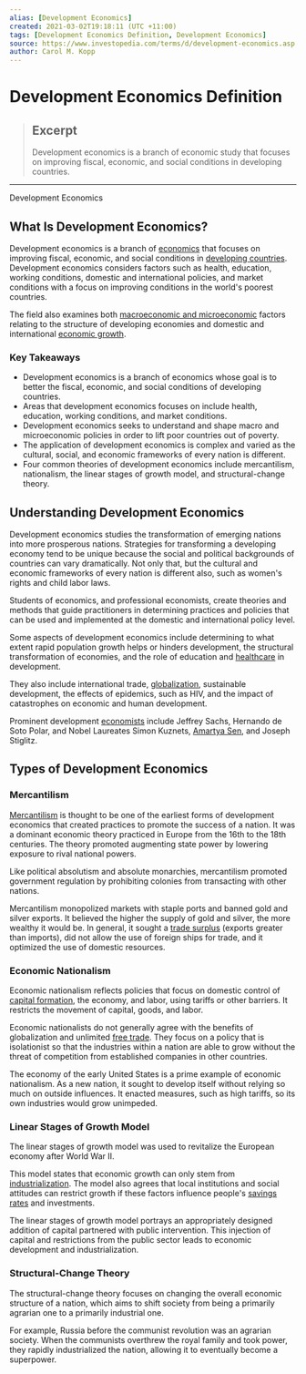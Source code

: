 ```yaml
---
alias: [Development Economics]
created: 2021-03-02T19:18:11 (UTC +11:00)
tags: [Development Economics Definition, Development Economics]
source: https://www.investopedia.com/terms/d/development-economics.asp
author: Carol M. Kopp
---
```


# Development Economics Definition

> ## Excerpt
> Development economics is a branch of economic study that focuses on improving fiscal, economic, and social conditions in developing countries.

---

Development Economics
## What Is Development Economics?

Development economics is a branch of [economics](https://www.investopedia.com/terms/e/economics.asp) that focuses on improving fiscal, economic, and social conditions in [developing countries](https://www.investopedia.com/terms/e/emergingmarketeconomy.asp). Development economics considers factors such as health, education, working conditions, domestic and international policies, and market conditions with a focus on improving conditions in the world's poorest countries.

The field also examines both [macroeconomic and microeconomic](https://www.investopedia.com/ask/answers/difference-between-microeconomics-and-macroeconomics/) factors relating to the structure of developing economies and domestic and international [economic growth](https://www.investopedia.com/terms/e/economicgrowth.asp).

### Key Takeaways

-   Development economics is a branch of economics whose goal is to better the fiscal, economic, and social conditions of developing countries.
-   Areas that development economics focuses on include health, education, working conditions, and market conditions.
-   Development economics seeks to understand and shape macro and microeconomic policies in order to lift poor countries out of poverty.
-   The application of development economics is complex and varied as the cultural, social, and economic frameworks of every nation is different.
-   Four common theories of development economics include mercantilism, nationalism, the linear stages of growth model, and structural-change theory.

## Understanding Development Economics

Development economics studies the transformation of emerging nations into more prosperous nations. Strategies for transforming a developing economy tend to be unique because the social and political backgrounds of countries can vary dramatically. Not only that, but the cultural and economic frameworks of every nation is different also, such as women's rights and child labor laws.

Students of economics, and professional economists, create theories and methods that guide practitioners in determining practices and policies that can be used and implemented at the domestic and international policy level.

Some aspects of development economics include determining to what extent rapid population growth helps or hinders development, the structural transformation of economies, and the role of education and [healthcare](https://www.investopedia.com/terms/h/health_care_sector.asp) in development.

They also include international trade, [globalization](https://www.investopedia.com/terms/g/globalization.asp), sustainable development, the effects of epidemics, such as HIV, and the impact of catastrophes on economic and human development.

Prominent development [economists](https://www.investopedia.com/terms/e/economist.asp) include Jeffrey Sachs, Hernando de Soto Polar, and Nobel Laureates Simon Kuznets, [Amartya Sen](https://www.investopedia.com/terms/a/amartya-sen.asp), and Joseph Stiglitz.

## Types of Development Economics

### Mercantilism

[Mercantilism](https://www.investopedia.com/terms/m/mercantilism.asp) is thought to be one of the earliest forms of development economics that created practices to promote the success of a nation. It was a dominant economic theory practiced in Europe from the 16th to the 18th centuries. The theory promoted augmenting state power by lowering exposure to rival national powers.

Like political absolutism and absolute monarchies, mercantilism promoted government regulation by prohibiting colonies from transacting with other nations.

Mercantilism monopolized markets with staple ports and banned gold and silver exports. It believed the higher the supply of gold and silver, the more wealthy it would be. In general, it sought a [trade surplus](https://www.investopedia.com/terms/t/trade-surplus.asp) (exports greater than imports), did not allow the use of foreign ships for trade, and it optimized the use of domestic resources.

### Economic Nationalism

Economic nationalism reflects policies that focus on domestic control of [capital formation](https://www.investopedia.com/terms/c/capital-formation.asp), the economy, and labor, using tariffs or other barriers. It restricts the movement of capital, goods, and labor.

Economic nationalists do not generally agree with the benefits of globalization and unlimited [free trade](https://www.investopedia.com/terms/f/free-trade.asp). They focus on a policy that is isolationist so that the industries within a nation are able to grow without the threat of competition from established companies in other countries.

The economy of the early United States is a prime example of economic nationalism. As a new nation, it sought to develop itself without relying so much on outside influences. It enacted measures, such as high tariffs, so its own industries would grow unimpeded.

### Linear Stages of Growth Model

The linear stages of growth model was used to revitalize the European economy after World War II.

This model states that economic growth can only stem from [industrialization](https://www.investopedia.com/terms/i/industrialization.asp). The model also agrees that local institutions and social attitudes can restrict growth if these factors influence people's [savings rates](https://www.investopedia.com/terms/s/savings-rate.asp) and investments.

The linear stages of growth model portrays an appropriately designed addition of capital partnered with public intervention. This injection of capital and restrictions from the public sector leads to economic development and industrialization.

### Structural-Change Theory

The structural-change theory focuses on changing the overall economic structure of a nation, which aims to shift society from being a primarily agrarian one to a primarily industrial one.

For example, Russia before the communist revolution was an agrarian society. When the communists overthrew the royal family and took power, they rapidly industrialized the nation, allowing it to eventually become a superpower.
